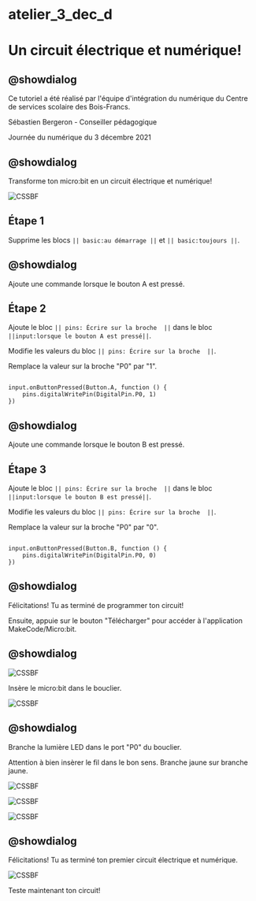 # atelier_3_dec_d

# Un circuit électrique et numérique! 

## @showdialog 

Ce tutoriel a été réalisé par l'équipe d'intégration du numérique du Centre de services scolaire des Bois-Francs. 

Sébastien Bergeron - Conseiller pédagogique 

Journée du numérique du 3 décembre 2021

## @showdialog 

Transforme ton micro:bit en un circuit électrique et numérique! 
 
![CSSBF](https://github.com/sbergeroncp/mon-makecode/blob/master/atelier_c_7.jpg?raw=true) 

## Étape 1 

Supprime les blocs ``|| basic:au démarrage ||`` et ``|| basic:toujours ||``. 


## @showdialog 

Ajoute une commande lorsque le bouton A est pressé. 

## Étape 2 

 Ajoute le bloc ``|| pins: Écrire sur la broche  ||`` dans le bloc ``||input:lorsque le bouton A est pressé||``. 
 
Modifie les valeurs du bloc ``|| pins: Écrire sur la broche  ||``.

Remplace la valeur sur la broche "P0" par "1".
 

```blocks 

input.onButtonPressed(Button.A, function () {
    pins.digitalWritePin(DigitalPin.P0, 1)
})

``` 

## @showdialog 

Ajoute une commande lorsque le bouton B est pressé.   

## Étape 3 
 
Ajoute le bloc ``|| pins: Écrire sur la broche  ||`` dans le bloc ``||input:lorsque le bouton B est pressé||``. 
 
Modifie les valeurs du bloc ``|| pins: Écrire sur la broche  ||``.

Remplace la valeur sur la broche "P0" par "0".
 
```blocks 

input.onButtonPressed(Button.B, function () {
    pins.digitalWritePin(DigitalPin.P0, 0)
})

``` 

## @showdialog 

Félicitations! Tu as terminé de programmer ton circuit! 

Ensuite, appuie sur le bouton "Télécharger" pour accéder à l'application MakeCode/Micro:bit.

## @showdialog 

![CSSBF](https://github.com/sbergeroncp/mon-makecode/blob/master/atelier_c_1.jpg?raw=true) 

Insère le micro:bit dans le bouclier.

![CSSBF](https://github.com/sbergeroncp/mon-makecode/blob/master/atelier_c_2.jpg?raw=true) 

## @showdialog 


Branche la lumière LED dans le port "P0" du bouclier.

Attention à bien insèrer le fil dans le bon sens. Branche jaune sur branche jaune.

![CSSBF](https://github.com/sbergeroncp/mon-makecode/blob/master/atelier_c_3.jpg?raw=true) 

![CSSBF](https://github.com/sbergeroncp/mon-makecode/blob/master/atelier_c_4.jpg?raw=true)

![CSSBF](https://github.com/sbergeroncp/mon-makecode/blob/master/atelier_c_5.jpg?raw=true)

## @showdialog 


Félicitations! Tu as terminé ton premier circuit électrique et numérique.

![CSSBF](https://github.com/sbergeroncp/mon-makecode/blob/master/atelier_c_6.jpg?raw=true) 

Teste maintenant ton circuit!